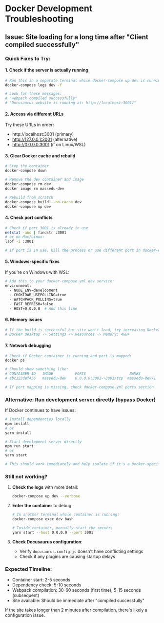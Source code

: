 # Docker Development Troubleshooting

## Issue: Site loading for a long time after "Client compiled successfully"

### Quick Fixes to Try:

#### 1. **Check if the server is actually running**
```bash
# Run this in a separate terminal while docker-compose up dev is running:
docker-compose logs dev -f

# Look for these messages:
# "webpack compiled successfully"
# "Docusaurus website is running at: http://localhost:3001/"
```

#### 2. **Access via different URLs**
Try these URLs in order:
- http://localhost:3001 (primary)
- http://127.0.0.1:3001 (alternative)
- http://0.0.0.0:3001 (if on Linux/WSL)

#### 3. **Clear Docker cache and rebuild**
```bash
# Stop the container
docker-compose down

# Remove the dev container and image
docker-compose rm dev
docker image rm massedu-dev

# Rebuild from scratch
docker-compose build --no-cache dev
docker-compose up dev
```

#### 4. **Check port conflicts**
```bash
# Check if port 3001 is already in use
netstat -ano | findstr :3001
# or on Mac/Linux:
lsof -i :3001

# If port is in use, kill the process or use different port in docker-compose.yml
```

#### 5. **Windows-specific fixes**

If you're on Windows with WSL:
```bash
# Add this to your docker-compose.yml dev service:
environment:
  - NODE_ENV=development
  - CHOKIDAR_USEPOLLING=true
  - WATCHPACK_POLLING=true
  - FAST_REFRESH=false
  - HOST=0.0.0.0  # Add this line
```

#### 6. **Memory issues**
```bash
# If the build is successful but site won't load, try increasing Docker memory:
# Docker Desktop -> Settings -> Resources -> Memory: 4GB+
```

#### 7. **Network debugging**
```bash
# Check if Docker container is running and port is mapped:
docker ps

# Should show something like:
# CONTAINER ID   IMAGE          PORTS                    NAMES
# abc123def456   massedu-dev    0.0.0.0:3001->3001/tcp  massedu-dev-1

# If port mapping is missing, check docker-compose.yml ports section
```

### Alternative: Run development server directly (bypass Docker)

If Docker continues to have issues:
```bash
# Install dependencies locally
npm install
# or
yarn install

# Start development server directly
npm run start
# or
yarn start

# This should work immediately and help isolate if it's a Docker-specific issue
```

### Still not working?

1. **Check the logs** with more detail:
   ```bash
   docker-compose up dev --verbose
   ```

2. **Enter the container** to debug:
   ```bash
   # In another terminal while container is running:
   docker-compose exec dev bash

   # Inside container, manually start the server:
   yarn start --host 0.0.0.0 --port 3001
   ```

3. **Check Docusaurus configuration**:
   - Verify `docusaurus.config.js` doesn't have conflicting settings
   - Check if any plugins are causing startup delays

### Expected Timeline:
- Container start: 2-5 seconds
- Dependency check: 5-10 seconds
- Webpack compilation: 30-60 seconds (first time), 5-15 seconds (subsequent)
- Site available: Should be immediate after "compiled successfully"

If the site takes longer than 2 minutes after compilation, there's likely a configuration issue.